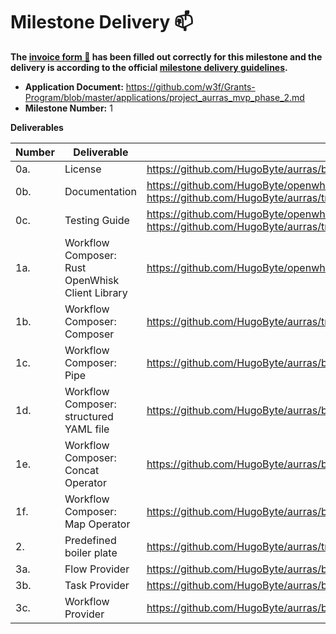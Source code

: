 # Milestone Delivery :mailbox:

**The [invoice form :pencil:](https://docs.google.com/forms/d/e/1FAIpQLSfmNYaoCgrxyhzgoKQ0ynQvnNRoTmgApz9NrMp-hd8mhIiO0A/viewform) has been filled out correctly for this milestone and the delivery is according to the official [milestone delivery guidelines](https://github.com/w3f/Grants-Program/blob/master/docs/milestone-deliverables-guidelines.md).**  

* **Application Document:** https://github.com/w3f/Grants-Program/blob/master/applications/project_aurras_mvp_phase_2.md
* **Milestone Number:** 1

**Deliverables**

| Number | Deliverable | Link | Notes |
| ------------- | ------------- | ------------- |------------- |
| 0a. | License | https://github.com/HugoByte/aurras/blob/master/LICENSE | |
| 0b. | Documentation | https://github.com/HugoByte/openwhisk-client-rust#usage <br/> https://github.com/HugoByte/aurras/tree/next/workflow/composer#usage | |
| 0c. | Testing Guide | https://github.com/HugoByte/openwhisk-client-rust#test <br/> https://github.com/HugoByte/aurras/tree/next/workflow/composer#test | |
| 1a. | Workflow Composer: Rust OpenWhisk Client Library | https://github.com/HugoByte/openwhisk-client-rust | |
| 1b. | Workflow Composer: Composer | https://github.com/HugoByte/aurras/tree/next/workflow/composer | |
| 1c. | Workflow Composer: Pipe | https://github.com/HugoByte/aurras/blob/next/workflow/workflow_macro/src/lib.rs#L85 | |
| 1d. | Workflow Composer: structured YAML file | https://github.com/HugoByte/aurras/blob/next/workflow/examples/STRUCTURED_YAML.yaml | |
| 1e. | Workflow Composer: Concat Operator | https://github.com/HugoByte/aurras/blob/next/workflow/providers/hooks/functions.py#L362 | |
| 1f. | Workflow Composer: Map Operator | https://github.com/HugoByte/aurras/blob/next/workflow/providers/hooks/functions.py#L538 | |
| 2.  | Predefined boiler plate | https://github.com/HugoByte/aurras/tree/next/workflow/boilerplate | |
| 3a. | Flow Provider | https://github.com/HugoByte/aurras/blob/next/workflow/providers/hooks/flow.py | |
| 3b. | Task Provider | https://github.com/HugoByte/aurras/blob/next/workflow/providers/hooks/task.py | |
| 3c. | Workflow Provider | https://github.com/HugoByte/aurras/blob/next/workflow/providers/hooks/workflow.py | |
